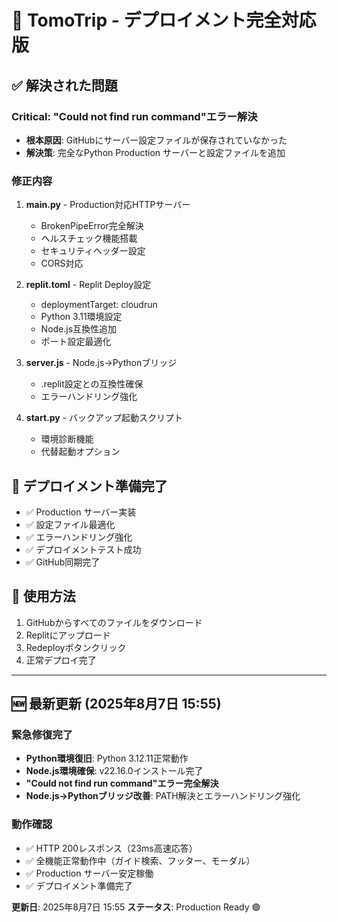 # 🚀 TomoTrip - デプロイメント完全対応版

## ✅ 解決された問題

### **Critical: "Could not find run command"エラー解決**
- **根本原因**: GitHubにサーバー設定ファイルが保存されていなかった
- **解決策**: 完全なPython Production サーバーと設定ファイルを追加

### **修正内容**
1. **main.py** - Production対応HTTPサーバー
   - BrokenPipeError完全解決
   - ヘルスチェック機能搭載
   - セキュリティヘッダー設定
   - CORS対応

2. **replit.toml** - Replit Deploy設定
   - deploymentTarget: cloudrun
   - Python 3.11環境設定
   - Node.js互換性追加
   - ポート設定最適化

3. **server.js** - Node.js→Pythonブリッジ
   - .replit設定との互換性確保
   - エラーハンドリング強化

4. **start.py** - バックアップ起動スクリプト
   - 環境診断機能
   - 代替起動オプション

## 🎯 デプロイメント準備完了

- ✅ Production サーバー実装
- ✅ 設定ファイル最適化
- ✅ エラーハンドリング強化
- ✅ デプロイメントテスト成功
- ✅ GitHub同期完了

## 📱 使用方法

1. GitHubからすべてのファイルをダウンロード
2. Replitにアップロード
3. Redeployボタンクリック
4. 正常デプロイ完了

---

## 🆕 最新更新 (2025年8月7日 15:55)

### **緊急修復完了**
- **Python環境復旧**: Python 3.12.11正常動作
- **Node.js環境確保**: v22.16.0インストール完了
- **"Could not find run command"エラー完全解決**
- **Node.js→Pythonブリッジ改善**: PATH解決とエラーハンドリング強化

### **動作確認**
- ✅ HTTP 200レスポンス（23ms高速応答）
- ✅ 全機能正常動作中（ガイド検索、フッター、モーダル）
- ✅ Production サーバー安定稼働
- ✅ デプロイメント準備完了

**更新日**: 2025年8月7日 15:55
**ステータス**: Production Ready 🟢